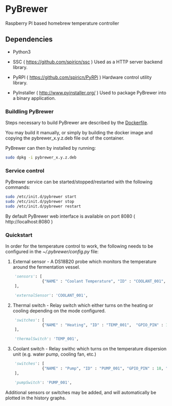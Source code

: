 # PyBrewer

Raspberry PI based homebrew temperature controller

## Dependencies

* Python3

* SSC ( https://github.com/spiricn/ssc )
  Used as a HTTP server backend library.

* PyRPI ( https://github.com/spiricn/PyRPi )
  Hardware control utility library.

* PyInstaller ( http://www.pyinstaller.org/ )
  Used to package PyBrewer into a binary application.

### Buildling PyBrewer

Steps necessary to build PyBrewer are described by the [Dockerfile](docker/Dockerfile).

You may build it manually, or simply by building the docker image and copying the pybrewer_x.y.z.deb file out of the container.

PyBrewer can then by installed by running:

```sh
sudo dpkg -i pybrewer_x.y.z.deb
```

### Service control
PyBrewer service can be started/stopped/restarted with the following commands:

```sh
sudo /etc/init.d/pybrewer start
sudo /etc/init.d/pybrewer stop
sudo /etc/init.d/pybrewer restart
```

By default PyBrewer web interface is available on port 8080 ( http://localhost:8080 )


### Quickstart

In order for the temperature control to work, the following needs to be configured in the *~/.pybrewer/config.py* file:

1. External sensor - A DS18B20 probe which monitors the temperature around the fermentation vessel.

```py
    'sensors': [
                {"NAME" : "Coolant Temperature", "ID" : "COOLANT_001", "DEV_ID" : "28-0516a0632dff", "COLOR" : "rgb(153, 217, 234)", "GRAPH" : True},
    ],

    'externalSensor': 'COOLANT_001',
```

2. Thermal switch - Relay switch which either turns on the heating or cooling depending on the mode configured.

```py
    'switches': [
                {"NAME" : "Heating", "ID" : "TEMP_001",  "GPIO_PIN" : 14, "COLOR" : "rgb(148, 12, 18)", "GRAPH" : True},
    ],

    'thermalSwitch': 'TEMP_001',
```

3. Coolant switch - Relay swithc which turns on the temperature dispersion unit (e.g. water pump, cooling fan, etc.)

```py
    'switches': [
                {"NAME" : "Pump", "ID" : "PUMP_001", "GPIO_PIN" : 18, "COLOR" : "rgb(63, 72, 204)", "GRAPH" : False},
    ],

    'pumpSwitch': 'PUMP_001',
```


Additional sensors or switches may be added, and will automatically be plotted in the history graphs.